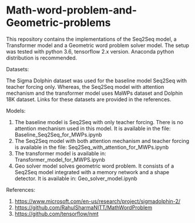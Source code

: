 # Math-word-problem-and-Geometric-problems
This repository contains the implementations of the Seq2Seq model, a Transformer model and a Geometric word problem solver model. 
The setup was tested with python 3.6, tensorflow 2.x version. Anaconda python distribution is recommended.


Datasets:

The Sigma Dolphin dataset was used for the baseline model Seq2Seq with teacher forcing only. Whereas, the Seq2Seq model with attention mechanism and the transformer model uses MaWPs dataset and Dolphin 18K dataset. Links for these datasets are provided in the references.


Models:
  1. The baseline model is Seq2Seq with only teacher forcing. There is no attention mechanism used in this model. It is available in the file: Baseline_Seq2Seq_for_MWPs.ipynb
  2. The Seq2Seq model with both attention mechanism and teacher forcing is available in the file: Seq2Seq_with_attention_for_MWPs.ipynb
  3. The transformer model is available in: Transformer_model_for_MWPS.ipynb
  4. Geo solver model solves geometric word problem. It consists of a Seq2Seq model integrated with a memory network and a shape detector. It is available in:  Geo_solver_model.ipynb


References:
  1. https://www.microsoft.com/en-us/research/project/sigmadolphin-2/
  2. https://github.com/RahulSharmaNITT/MathWordProblem
  3. https://github.com/tensorflow/nmt

